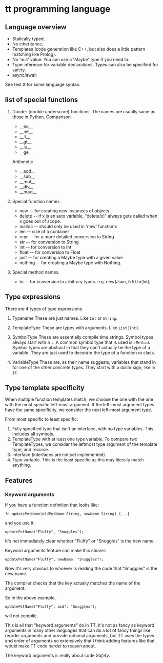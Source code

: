 # tt programming language

## Language overview

  * Statically typed,
  * No inheritance,
  * Templates (code generation like C++, but also does a little pattern matching like Prolog).
  * No 'null' value. You can use a 'Maybe' type if you need to.
  * Type inference for variable declarations. Types can also be specified for safety.
  * async/await

See test.tt for some language syntax.

## list of special functions

1. Dunder (double underscore) functions.
   The names are usually same as those in Python.
   Comparison
   * \_\_eq\_\_
   * \_\_ne\_\_
   * \_\_lt\_\_
   * \_\_gt\_\_
   * \_\_le\_\_
   * \_\_ge\_\_

   Arithmetic
   * \_\_add\_\_
   * \_\_sub\_\_
   * \_\_mul\_\_
   * \_\_div\_\_
   * \_\_mod\_\_


2. Special function names.
   * new  -- for creating new instances of objects
   * delete  -- if x is an auto variable, "delete(x)" always gets called
                when x goes out of scope.
   * malloc  -- should only be used in 'new' functions
   * len  -- size of a container
   * repr  -- for a more detailed conversion to String
   * str  -- for conversion to String
   * int  -- for conversion to Int
   * float  -- for conversion to Float
   * just  -- for creating a Maybe type with a given value
   * nothing  -- for creating a Maybe type with Nothing.

3. Special method names.
   * to  -- for conversion to arbitrary types.
            e.g. new(Json, 5.5).to(Int);

## Type expressions

  There are 4 types of type expressions

  1. Typename
     These are just names. Like `Int` or `String`.

  2. TemplateType
     These are types with arguments. Like `List[Int]`.

  3. SymbolType
     These are essentially compile time strings.
     Symbol types always start with a `:`.
     A common symbol type that is used is `:Method`.
     Symbol types are abstract in that they can't actually be the
     type of a variable. They are just used to decorate the type of
     a function or class.

  4. VariableType
     These are, as their name suggests, variables that stand in for one of
     the other concrete types. They start with a dollar sign, like in `$T`.

## Type template specificity

When multiple function templates match, we choose the one with the one
with the most specific left-most argument. If the left-most argument
types have the same specificity, we consider the next left-most argument type.

From most specific to least specific:

  1. Fully specified type that isn't an interface, with no type variables.
     This includes all symbols.
  2. TemplateType with at least one type variable.
     To compare two TemplateTypes, we consider the leftmost
     type argument of the template type, and recurse.
  3. Interface (interfaces are not yet implemented)
  4. Type variable. This is the least specific as this may literally match
     anything.

## Features

### Keyword arguments

If you have a function definition that looks like:

    fn updatePetName(oldPetName String, newName String) {...}

and you use it:

    updatePetName("Fluffy", "Snuggles");

It's not immediately clear whether "Fluffy" or "Snuggles" is the new name.

Keyword arguments feature can make this clearer:

    updatePetName("Fluffy", newName: "Snuggles");

Now it's very obvious to whoever is reading the code that "Snuggles" is the
new name.

The compiler checks that the key actually matches the name of the argument.

So in the above example,

    updatePetName("Fluffy", asdf: "Snuggles");

will not compile.

This is all that "keyword arguments" do in TT. It's not as fancy as keyword
arguments in many other languages that can do a lot of fancy things like
reorder arguments and provide optional arguments, but TT uses the types and
order of arguments so extensively that I think adding features like that
would make TT code harder to reason about.

The keyword arguments is really about code *Safety*.



